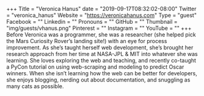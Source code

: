 +++
Title = "Veronica Hanus"
date = "2019-09-17T08:32:02-08:00"
Twitter = "veronica_hanus"
Website = "https://veronicahanus.com"
Type = "guest"
Facebook = ""
Linkedin = ""
Pronouns = ""
GitHub = ""
Thumbnail = "img/guests/vhanus.png"
Pinterest = ""
Instagram = ""
YouTube = ""
+++
Before Veronica was a programmer, she was a researcher (she helped pick the Mars Curiosity Rover’s landing site!) with an eye for process improvement. As she’s taught herself web development, she’s brought her research approach from her time at NASA-JPL & MIT into whatever she was learning. She loves exploring the web and teaching, and recently co-taught a PyCon tutorial on using web-scraping and modeling to predict Oscar winners. When she isn’t learning how the web can be better for developers, she enjoys blogging, nerding out about documentation, and snuggling as many cats as possible.
